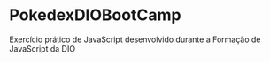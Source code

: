# PokedexDIOBootCamp
Exercício prático de JavaScript desenvolvido durante a Formação de JavaScript da DIO
